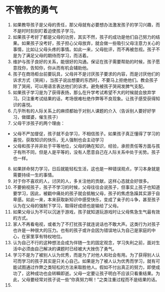 # 不管教的勇气

1. 如果教导孩子是父母的责任，那父母就有必要想办法激发孩子的学习兴趣，而不是时时刻刻盯着迫使孩子学习。
2. 如果孩子考好了都是父母的功劳，其实不然，孩子的成功是他们自己努力的结果。如果孩子没考好，孩子担心父母放弃，就会做一些吸引父母注意力关心的事情，比如让父母头疼的事情。如此一来，父母批评，而不再被忽视。孩子不是为了满足父母的期待而学习，而活着。
3. 维护与孩子良好的关系，能很好的沟通。保证在孩子需要帮助的时候，孩子愿意找你，告知你，你从而有机会辅助他。
4. 孩子在商场柜台前要玩具，父母并不是讨厌孩子要求的内容，而是讨厌他们的诉求方式（哭闹），当孩子说出想要的东西时，不要马上拒绝他们。教会孩子除了哭闹，可以用语言表达他们的诉求。避免被孩子哭闹发脾气支配。
5. 如果孩子学习是为了获得表扬，那么在升学考试希望不大的时候就会放弃学习。只注重考试结果的话，考场很难杜绝作弊等不良现象。让孩子感受获得知识的喜悦。
6. 几乎所有的人际关系上的麻烦都始于对别人课题的介入（告诉别人要好好学习，做媒婆，催生孩子）
7. 父母干涉孩子的两个理由：
  - 父母不严加督促，孩子就不会学习，不相信孩子。如果孩子真正懂得了学习的喜悦，获取知识的快乐，无人强制也会主动学习
  - 父母和孩子并非处于平等地位，父母的确在知识，经验，承担责任等方面与孩子有所不同，但是人是平等的，没有人愿意自己在人际关系中处于劣势。孩子也一样。
8. 如果拼命努力学习，日后就能轻松生活，这也是一种错误观点，学习本身就是需要持续一生的事情。
9. 对于你不喜欢的人，讨厌的人，多关注他的贡献，这样心态就会好很多。
10. 不要俯视孩子，孩子不学习的时候，父母往往会说孩子，但事实上孩子也知道要学习，因此，被戳中痛处的孩子就会抵触父母，孩子的焦虑急躁其实源于自卑感。如此一来，本来获取新知识中感受快乐，变成了亲子的斗争，甚至孩子认为在父母的强制下学习，取得好成绩也是输给了父母。
11. 如果父母认为不可以沉迷于游戏，孩子就知道玩游戏时让父母焦急生气最有效的方式。
12. 家人不再看电视，或者为了不打扰孩子就连说话也不敢大声。这类行为对孩子也许是一种很大的压力。也有的孩子或许会因为错误地认为自己是家庭的中心，在家里享有特权地位。
13. 认为自己不行的这种想法会成为伴随一生的固定观念，学习失利之前，面对生活中必须由自己解决的课题时已经被大大挫伤了勇气。
14. 学习不是为了被别人认为优秀，而是为了对他人和社会有用。为了获得别人认可而学习的孩子其实是只关心自己。如果是为了被人认为优秀而学习，就有可能试图通过作弊之类轻松的方法来取胜他人。假如不付出真正的努力，即使成功了，这种成功也会转瞬即逝。父母一定要让孩子明白不应该只看重结果。为此，父母要经常对孩子说一些“你真努力啊！”之类注重过程而不是结果的话。
15. 
